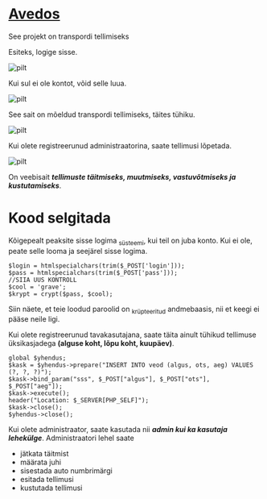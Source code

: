 # [Avedos](https://yaroslavyekasov22.thkit.ee/Avedos/veoLisamine.php)
See projekt on transpordi tellimiseks

Esiteks, logige sisse.

![pilt](https://github.com/yaroslavYekasov/Avedos/assets/120181426/87dd304d-b488-4d0e-a8d1-f18203c0f25a)

Kui sul ei ole kontot, võid selle luua.

![pilt](https://github.com/yaroslavYekasov/Avedos/assets/120181426/d8bf2052-4f0c-4e63-8270-4470510c6ea7)

See sait on mõeldud transpordi tellimiseks, täites tühiku.

![pilt](https://github.com/yaroslavYekasov/Avedos/assets/120181426/8bcb2d4c-6950-4785-ad6f-8a1df9d40b4b)

Kui olete registreerunud administraatorina, saate tellimusi lõpetada.

![pilt](https://github.com/yaroslavYekasov/Avedos/assets/120181426/7491f9b7-46e3-4dec-ba37-8f912d2148de)

On veebisait ***tellimuste täitmiseks, muutmiseks, vastuvõtmiseks ja kustutamiseks***.

# Kood selgitada

Kõigepealt peaksite sisse logima <sub>süsteemi</sub>, kui teil on juba konto. Kui ei ole, peate selle looma ja seejärel sisse logima.

    $login = htmlspecialchars(trim($_POST['login']));
    $pass = htmlspecialchars(trim($_POST['pass']));
    //SIIA UUS KONTROLL
    $cool = 'grave';
    $krypt = crypt($pass, $cool);
Siin näete, et teie loodud paroolid on <sub>krüpteeritud</sub> andmebaasis, nii et keegi ei pääse neile ligi.

Kui olete registreerunud tavakasutajana, saate täita ainult tühikud tellimuse üksikasjadega **(alguse koht, lõpu koht, kuupäev)**.

    global $yhendus;
    $kask = $yhendus->prepare("INSERT INTO veod (algus, ots, aeg) VALUES (?, ?, ?)");
    $kask->bind_param("sss", $_POST["algus"], $_POST["ots"], $_POST["aeg"]);
    $kask->execute();
    header("Location: $_SERVER[PHP_SELF]");
    $kask->close();
    $yhendus->close();
Kui olete administraator, saate kasutada nii ***admin kui ka kasutaja lehekülge***. Administraatori lehel saate  
- jätkata täitmist
- määrata juhi
- sisestada auto numbrimärgi
- esitada tellimusi
- kustutada tellimusi

